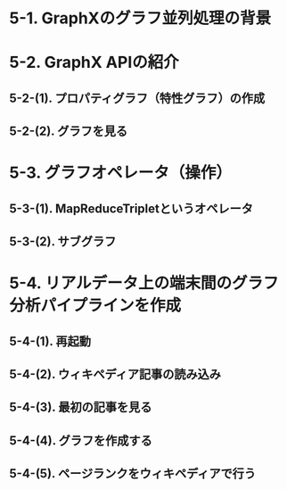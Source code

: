 # 5-1. GraphXのグラフ並列処理の背景

# 5-2. GraphX APIの紹介

## 5-2-(1). プロパティグラフ（特性グラフ）の作成

## 5-2-(2). グラフを見る

# 5-3. グラフオペレータ（操作）

## 5-3-(1). MapReduceTripletというオペレータ

## 5-3-(2). サブグラフ

# 5-4. リアルデータ上の端末間のグラフ分析パイプラインを作成

## 5-4-(1). 再起動

## 5-4-(2). ウィキペディア記事の読み込み

## 5-4-(3). 最初の記事を見る

## 5-4-(4). グラフを作成する

## 5-4-(5). ページランクをウィキペディアで行う
